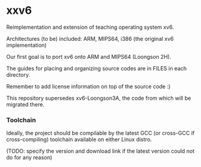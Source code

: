 # xxv6

Reimplementation and extension of teaching operating system xv6.

Architectures (to be) included: ARM, MIPS64, i386 (the original xv6 implementation)

Our first goal is to port xv6 onto ARM and MIPS64 (Loongson 2H).

The guides for placing and organizing source codes are in FILES in each directory.

Remember to add license information on top of the source code :)

This repository supersedes xv6-Loongson3A, the code from which will be migrated
there.

### Toolchain
Ideally, the project should be compilable by the latest GCC (or cross-GCC if
cross-compiling) toolchain available on either Linux distro.

(TODO: specify the version and download link if the latest version could not
do for any reason)
